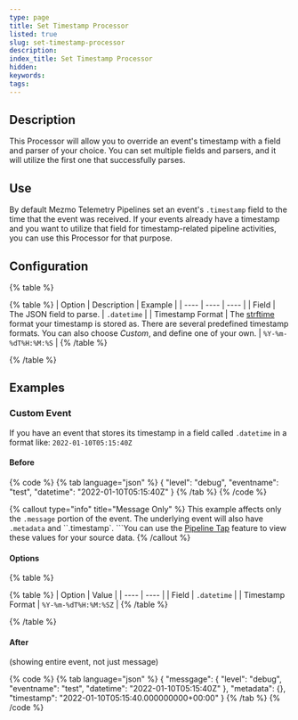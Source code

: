 ```yaml
---
type: page
title: Set Timestamp Processor
listed: true
slug: set-timestamp-processor
description: 
index_title: Set Timestamp Processor
hidden: 
keywords: 
tags: 
---
```



## Description

This Processor will allow you to override an event's timestamp with a field and parser of your choice. You can set multiple fields and parsers, and it will utilize the first one that successfully parses.

## Use

By default Mezmo Telemetry Pipelines set an event's `.timestamp`  field to the time that the event was received.  If your events already have a timestamp and you want to utilize that field for timestamp-related pipeline activities, you can use this Processor for that purpose.

## Configuration

{% table %}

{% table %}
| Option | Description | Example | 
| ---- | ---- | ---- | 
| Field | The JSON field to parse. | `.datetime` | 
| Timestamp Format | The [strftime](https://docs.rs/chrono/latest/chrono/format/strftime/index.html) format your timestamp is stored as.  There are several predefined timestamp formats.  You can also choose _Custom_, and define one of your own. | `%Y-%m-%dT%H:%M:%S` | 
{% /table %}

{% /table %}

## Examples

### Custom Event

If you have an event that stores its timestamp in a field called `.datetime` in a format like: `2022-01-10T05:15:40Z`


#### Before

{% code %}
{% tab language="json" %}
{
"level": "debug",
"eventname": "test",
"datetime": "2022-01-10T05:15:40Z"
}
{% /tab %}
{% /code %}

{% callout type="info" title="Message Only" %}
This  example affects  only the `.message` portion of the event.  The underlying event will also have `.metadata` and ``.timestamp`. ```You can use the [Pipeline Tap](/telemetry-pipelines/view-pipeline-data) feature to view these values for your source data.
{% /callout %}


#### Options

{% table %}

{% table %}
| Option | Value | 
| ---- | ---- | 
| Field | `.datetime` | 
| Timestamp Format | `%Y-%m-%dT%H:%M:%SZ` | 
{% /table %}

{% /table %}


#### After

(showing entire event, not just message)

{% code %}
{% tab language="json" %}
{
"messgage": {
"level": "debug",
"eventname": "test",
"datetime": "2022-01-10T05:15:40Z"
},
"metadata": {},
"timestamp": "2022-01-10T05:15:40.000000000+00:00"
}
{% /tab %}
{% /code %}